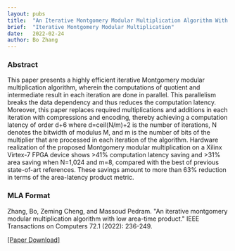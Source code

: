 ```yaml
---
layout: pubs
title:  "An Iterative Montgomery Modular Multiplication Algorithm With Low Area-Time Product"
brief:  "Iterative Montgomery Modular Multiplication"
date:   2022-02-24
author: Bo Zhang
---
```


### Abstract

This paper presents a highly efficient iterative Montgomery modular multiplication algorithm, wherein the computations of quotient and intermediate result in each iteration are done in parallel. This parallelism breaks the data dependency and thus reduces the computation latency. Moreover, this paper replaces required multiplications and additions in each iteration with compressions and encoding, thereby achieving a computation latency of order d+6 where d=ceil(N/m)+2 is the number of iterations, N denotes the bitwidth of modulus M, and m is the number of bits of the multiplier that are processed in each iteration of the algorithm. Hardware realization of the proposed Montgomery modular multiplication on a Xilinx Virtex-7 FPGA device shows >41% computation latency saving and >31% area saving when N=1,024 and m=8, compared with the best of previous state-of-art references. These savings amount to more than 63% reduction in terms of the area-latency product metric.

### MLA Format

Zhang, Bo, Zeming Cheng, and Massoud Pedram. "An iterative montgomery modular multiplication algorithm with low area-time product." IEEE Transactions on Computers 72.1 (2022): 236-249.

[[Paper Download]](https://ieeexplore.ieee.org/abstract/document/9721000)

